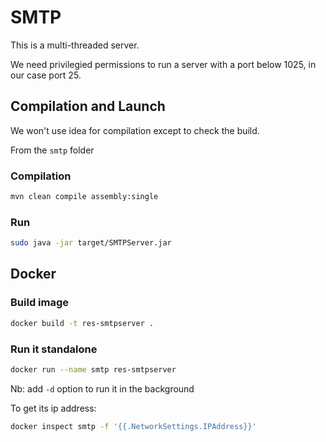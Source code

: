 # SMTP

This is a multi-threaded server.

We need privilegied permissions to run a server with a port below 1025, in our case port 25.



## Compilation and Launch

We won't use idea for compilation except to check the build.

From the `smtp` folder

### Compilation

```bash
mvn clean compile assembly:single
```



### Run

```bash
sudo java -jar target/SMTPServer.jar
```



## Docker

### Build image

```bash
docker build -t res-smtpserver .
```

### Run it standalone

```bash
docker run --name smtp res-smtpserver
```

Nb: add `-d` option to run it in the background

To get its ip address:

```bash
docker inspect smtp -f '{{.NetworkSettings.IPAddress}}'
```

